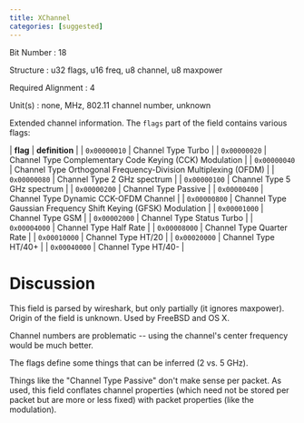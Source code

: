 ```yaml
---
title: XChannel
categories: [suggested]
---
```

Bit Number
: 18

Structure
: u32 flags, u16 freq, u8 channel, u8 maxpower

Required Alignment
: 4

Unit(s)
: none, MHz, 802.11 channel number, unknown

Extended channel information. The `flags` part of the field contains
various flags:

| **flag** | **definition** |
| `0x00000010` | Channel Type Turbo |
| `0x00000020` | Channel Type Complementary Code Keying (CCK) Modulation |
| `0x00000040` | Channel Type Orthogonal Frequency-Division Multiplexing (OFDM) |
| `0x00000080` | Channel Type 2 GHz spectrum |
| `0x00000100` | Channel Type 5 GHz spectrum |
| `0x00000200` | Channel Type Passive |
| `0x00000400` | Channel Type Dynamic CCK-OFDM Channel |
| `0x00000800` | Channel Type Gaussian Frequency Shift Keying (GFSK) Modulation |
| `0x00001000` | Channel Type GSM |
| `0x00002000` | Channel Type Status Turbo |
| `0x00004000` | Channel Type Half Rate |
| `0x00008000` | Channel Type Quarter Rate |
| `0x00010000` | Channel Type HT/20 |
| `0x00020000` | Channel Type HT/40+ |
| `0x00040000` | Channel Type HT/40- |

Discussion
==========

This field is parsed by wireshark, but only partially (it ignores
maxpower). Origin of the field is unknown. Used by FreeBSD and OS X.

Channel numbers are problematic -- using the channel's center frequency
would be much better.

The flags define some things that can be inferred (2 vs. 5 GHz).

Things like the "Channel Type Passive" don't make sense per packet. As
used, this field conflates channel properties (which need not be stored
per packet but are more or less fixed) with packet properties (like the
modulation).
